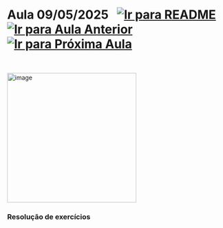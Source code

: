 # Aula 09/05/2025 &nbsp; [![Ir para README](https://img.shields.io/badge/Indice-Verde?style=for-the-badge)](../README.md#indice) &nbsp; [![Ir para Aula Anterior](https://img.shields.io/badge/Anterior-Aula%208-007ACC?style=for-the-badge)](../aulas/02-05-2025.md) [![Ir para Próxima Aula](https://img.shields.io/badge/Próxima-Aula%2010-007ACC?style=for-the-badge)](../aulas/16-05-2025.md)

<br>

<p>  


</p>

<p>  

</p>



<img src="" alt="image" width="300"/>

### Resolução de exercícios


